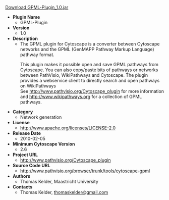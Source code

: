 <a href="GPML-Plugin_1.0.jar">Download GPML-Plugin_1.0.jar</a>

* __Plugin Name__
  * GPML-Plugin
* __Version__
  * 1.0
* __Description__
  * The GPML plugin for Cytoscape is a converter between Cytoscape networks and the GPML (GenMAPP Pathway Markup Language) pathway format.<p>This plugin makes it possible open and save GPML pathways from Cytoscape. You can also copy/paste bits of pathways or networks between PathVisio, WikiPathways and Cytoscape. The plugin provides a webservice client to directly search and open pathways on WikiPathways<br>See http://www.pathvisio.org/Cytoscape_plugin for more information and http://www.wikipathways.org for a collection of GPML pathways.
* __Category__
  * Network generation
* __License__
  * http://www.apache.org/licenses/LICENSE-2.0
* __Release Date__
  * 2010-02-05
* __Minimum Cytoscape Version__
  * 2.6
* __Project URL__
  * http://www.pathvisio.org/Cytoscape_plugin
* __Source Code URL__
  * http://www.pathvisio.org/browser/trunk/tools/cytoscape-gpml
* __Authors__
  * Thomas Kelder, Maastricht University
* __Contacts__
  * Thomas Kelder, thomaskelder@gmail.com
